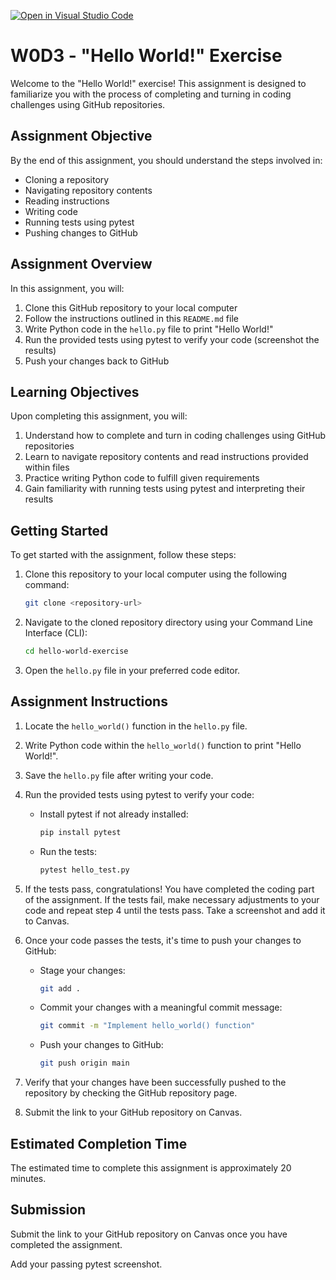 [![Open in Visual Studio Code](https://classroom.github.com/assets/open-in-vscode-718a45dd9cf7e7f842a935f5ebbe5719a5e09af4491e668f4dbf3b35d5cca122.svg)](https://classroom.github.com/online_ide?assignment_repo_id=15015687&assignment_repo_type=AssignmentRepo)
# W0D3 - "Hello World!" Exercise

Welcome to the "Hello World!" exercise! This assignment is designed to familiarize you with the process of completing and turning in coding challenges using GitHub repositories.

## Assignment Objective

By the end of this assignment, you should understand the steps involved in:
- Cloning a repository
- Navigating repository contents
- Reading instructions
- Writing code
- Running tests using pytest
- Pushing changes to GitHub

## Assignment Overview

In this assignment, you will:
1. Clone this GitHub repository to your local computer
2. Follow the instructions outlined in this `README.md` file
3. Write Python code in the `hello.py` file to print "Hello World!"
4. Run the provided tests using pytest to verify your code (screenshot the results)
5. Push your changes back to GitHub

## Learning Objectives

Upon completing this assignment, you will:
1. Understand how to complete and turn in coding challenges using GitHub repositories
2. Learn to navigate repository contents and read instructions provided within files
3. Practice writing Python code to fulfill given requirements
4. Gain familiarity with running tests using pytest and interpreting their results

## Getting Started

To get started with the assignment, follow these steps:

1. Clone this repository to your local computer using the following command:
   ```bash
   git clone <repository-url>
   ```

2. Navigate to the cloned repository directory using your Command Line Interface (CLI):
   ```bash
   cd hello-world-exercise
   ```

3. Open the `hello.py` file in your preferred code editor.

## Assignment Instructions

1. Locate the `hello_world()` function in the `hello.py` file.
2. Write Python code within the `hello_world()` function to print "Hello World!".
3. Save the `hello.py` file after writing your code.
4. Run the provided tests using pytest to verify your code:
   - Install pytest if not already installed:
     ```bash
     pip install pytest
     ```
   - Run the tests:
     ```bash
     pytest hello_test.py
     ```

5. If the tests pass, congratulations! You have completed the coding part of the assignment. If the tests fail, make necessary adjustments to your code and repeat step 4 until the tests pass. Take a screenshot and add it to Canvas.

6. Once your code passes the tests, it's time to push your changes to GitHub:
   - Stage your changes:
     ```bash
     git add .
     ```
   - Commit your changes with a meaningful commit message:
     ```bash
     git commit -m "Implement hello_world() function"
     ```
   - Push your changes to GitHub:
     ```bash
     git push origin main
     ```

7. Verify that your changes have been successfully pushed to the repository by checking the GitHub repository page.

8. Submit the link to your GitHub repository on Canvas.

## Estimated Completion Time

The estimated time to complete this assignment is approximately 20 minutes.

## Submission

Submit the link to your GitHub repository on Canvas once you have completed the assignment.

Add your passing pytest screenshot.

```